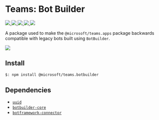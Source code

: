 # Teams: Bot Builder

<p>
    <a href="https://www.npmjs.com/package/@microsoft/teams.botbuilder" target="_blank">
        <img src="https://img.shields.io/npm/v/@microsoft/teams.botbuilder" />
    </a>
    <a href="https://www.npmjs.com/package/@microsoft/teams.botbuilder?activeTab=code" target="_blank">
        <img src="https://img.shields.io/bundlephobia/min/@microsoft/teams.botbuilder" />
    </a>
    <a href="https://www.npmjs.com/package/@microsoft/teams.botbuilder?activeTab=dependencies" target="_blank">
        <img src="https://img.shields.io/librariesio/release/npm/@microsoft/teams.botbuilder" />
    </a>
    <a href="https://www.npmjs.com/package/@microsoft/teams.botbuilder" target="_blank">
        <img src="https://img.shields.io/npm/dw/@microsoft/teams.botbuilder" />
    </a>
    <a href="https://microsoft.github.io/teams-ai" target="_blank">
        <img src="https://img.shields.io/badge/📖 docs-open-blue" />
    </a>
</p>

A package used to make the `@microsoft/teams.apps` package backwards compatible with legacy bots built using
`BotBuilder`.

<a href="https://microsoft.github.io/teams-ai" target="_blank">
    <img src="https://img.shields.io/badge/📖 Getting Started-blue?style=for-the-badge" />
</a>

## Install

```bash
$: npm install @microsoft/teams.botbuilder
```

## Dependencies

-   [`uuid`](https://www.npmjs.com/package/uuid)
-   [`botbuilder-core`](https://www.npmjs.com/package/botbuilder-core)
-   [`botframework-connector`](https://www.npmjs.com/package/botframework-connector)
